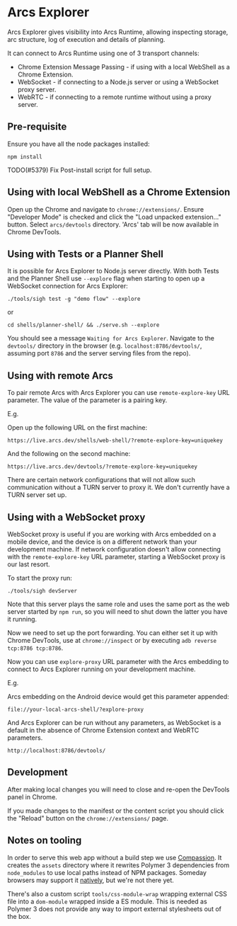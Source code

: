 # Arcs Explorer

Arcs Explorer gives visibility into Arcs Runtime, allowing inspecting storage,
arc structure, log of execution and details of planning.

It can connect to Arcs Runtime using one of 3 transport channels:

* Chrome Extension Message Passing - if using with a local WebShell as a Chrome Extension.
* WebSocket - if connecting to a Node.js server or using a WebSocket proxy server.
* WebRTC - if connecting to a remote runtime without using a proxy server.

## Pre-requisite

Ensure you have all the node packages installed:
```
npm install
```

TODO(#5379) Fix Post-install script for full setup.

## Using with local WebShell as a Chrome Extension

Open up the Chrome and navigate to `chrome://extensions/`.
Ensure "Developer Mode" is checked and click the "Load unpacked extension..." button.
Select `arcs/devtools` directory. 'Arcs' tab will be now available in Chrome DevTools.

## Using with Tests or a Planner Shell

It is possible for Arcs Explorer to Node.js server directly. With both Tests and the
Planner Shell use `--explore` flag when starting to open up a WebSocket connection for
Arcs Explorer:

```
./tools/sigh test -g "demo flow" --explore
```
or
```
cd shells/planner-shell/ && ./serve.sh --explore
```

You should see a message `Waiting for Arcs Explorer`.
Navigate to the `devtools/` directory in the browser
(e.g. `localhost:8786/devtools/`, assuming port `8786` and the server serving
files from the repo).

## Using with remote Arcs

To pair remote Arcs with Arcs Explorer you can use `remote-explore-key` URL parameter.
The value of the parameter is a pairing key.

E.g.

Open up the following URL on the first machine:
```
https://live.arcs.dev/shells/web-shell/?remote-explore-key=uniquekey
```

And the following on the second machine:
```
https://live.arcs.dev/devtools/?remote-explore-key=uniquekey
```

There are certain network configurations that will not allow such communication without
a TURN server to proxy it. We don't currently have a TURN server set up.

## Using with a WebSocket proxy

WebSocket proxy is useful if you are working with Arcs embedded on a mobile device,
and the device is on a different network than your development machine. If network
configuration doesn't allow connecting with the `remote-explore-key` URL parameter,
starting a WebSocket proxy is our last resort.

To start the proxy run:
```
./tools/sigh devServer
```

Note that this server plays the same role and uses the same port as the web server
started by `npm run`, so you will need to shut down the latter you have it running.

Now we need to set up the port forwarding. You can either set it up with Chrome
DevTools, use at `chrome://inspect` or by executing `adb reverse tcp:8786 tcp:8786`.

Now you can use `explore-proxy` URL parameter with the Arcs embedding to connect to
Arcs Explorer running on your development machine.

E.g.

Arcs embedding on the Android device would get this parameter appended:
```
file://your-local-arcs-shell/?explore-proxy
```

And Arcs Explorer can be run without any parameters, as WebSocket is a default in the
absence of Chrome Extension context and WebRTC parameters.
```
http://localhost:8786/devtools/
```

## Development

After making local changes you will need to close and re-open the DevTools panel in Chrome.

If you made changes to the manifest or the content script you should click the "Reload"
button on the `chrome://extensions/` page.

## Notes on tooling

In order to serve this web app without a build step we use [Compassion](https://github.com/shaper/compassion).
It creates the `assets` directory where it rewrites Polymer 3 dependencies
from `node_modules` to use local paths instead of NPM packages. Someday browsers
may support it [natively](https://github.com/domenic/package-name-maps), but
we're not there yet.

There's also a custom script `tools/css-module-wrap` wrapping external CSS file
into a `dom-module` wrapped inside a ES module. This is needed as Polymer 3
does not provide any way to import external stylesheets out of the box.
